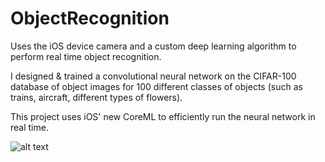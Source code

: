 # ObjectRecognition
Uses the iOS device camera and a custom deep learning algorithm to perform real time object recognition.

I designed & trained a convolutional neural network on the CIFAR-100 database of object images for 100 different classes of objects (such as trains, aircraft, different types of flowers).

This project uses iOS' new CoreML to efficiently run the neural network in real time.

![alt text](https://i.imgur.com/26U7QnW.jpg)
